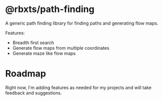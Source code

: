 # @rbxts/path-finding
A generic path finding library for finding paths and generating flow maps.

Features:
- Breadth first search
- Generate flow maps from multiple coordinates
- Generate maze like flow maps

# Roadmap
Right now, I'm adding features as needed for my projects and will take feedback and suggestions.
